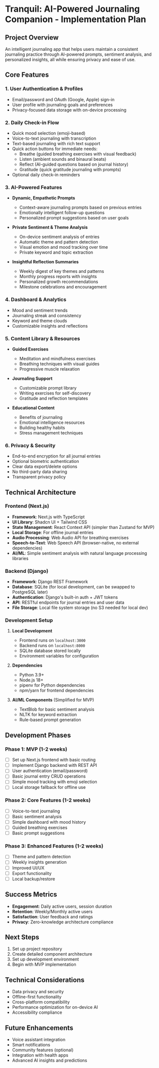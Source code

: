 # Tranquil: AI-Powered Journaling Companion - Implementation Plan

## Project Overview
An intelligent journaling app that helps users maintain a consistent journaling practice through AI-powered prompts, sentiment analysis, and personalized insights, all while ensuring privacy and ease of use.

## Core Features

### 1. User Authentication & Profiles
- Email/password and OAuth (Google, Apple) sign-in
- User profile with journaling goals and preferences
- Privacy-focused data storage with on-device processing

### 2. Daily Check-in Flow
- Quick mood selection (emoji-based)
- Voice-to-text journaling with transcription
- Text-based journaling with rich text support
- Quick action buttons for immediate needs:
  - Breathe (guided breathing exercises with visual feedback)
  - Listen (ambient sounds and binaural beats)
  - Reflect (AI-guided questions based on journal history)
  - Gratitude (quick gratitude journaling with prompts)
- Optional daily check-in reminders

### 3. AI-Powered Features
- **Dynamic, Empathetic Prompts**
  - Context-aware journaling prompts based on previous entries
  - Emotionally intelligent follow-up questions
  - Personalized prompt suggestions based on user goals

- **Private Sentiment & Theme Analysis**
  - On-device sentiment analysis of entries
  - Automatic theme and pattern detection
  - Visual emotion and mood tracking over time
  - Private keyword and topic extraction

- **Insightful Reflection Summaries**
  - Weekly digest of key themes and patterns
  - Monthly progress reports with insights
  - Personalized growth recommendations
  - Milestone celebrations and encouragement

### 4. Dashboard & Analytics
- Mood and sentiment trends
- Journaling streak and consistency
- Keyword and theme clouds
- Customizable insights and reflections

### 5. Content Library & Resources
- **Guided Exercises**
  - Meditation and mindfulness exercises
  - Breathing techniques with visual guides
  - Progressive muscle relaxation
  
- **Journaling Support**
  - Customizable prompt library
  - Writing exercises for self-discovery
  - Gratitude and reflection templates

- **Educational Content**
  - Benefits of journaling
  - Emotional intelligence resources
  - Building healthy habits
  - Stress management techniques

### 6. Privacy & Security
- End-to-end encryption for all journal entries
- Optional biometric authentication
- Clear data export/delete options
- No third-party data sharing
- Transparent privacy policy

## Technical Architecture

### Frontend (Next.js)
- **Framework**: Next.js with TypeScript
- **UI Library**: Shadcn UI + Tailwind CSS
- **State Management**: React Context API (simpler than Zustand for MVP)
- **Local Storage**: For offline journal entries
- **Audio Processing**: Web Audio API for breathing exercises
- **Speech-to-Text**: Web Speech API (browser-native, no external dependencies)
- **AI/ML**: Simple sentiment analysis with natural language processing libraries

### Backend (Django)
- **Framework**: Django REST Framework
- **Database**: SQLite (for local development, can be swapped to PostgreSQL later)
- **Authentication**: Django's built-in auth + JWT tokens
- **API**: RESTful endpoints for journal entries and user data
- **File Storage**: Local file system storage (no S3 needed for local dev)

### Development Setup
1. **Local Development**
   - Frontend runs on `localhost:3000`
   - Backend runs on `localhost:8000`
   - SQLite database stored locally
   - Environment variables for configuration

2. **Dependencies**
   - Python 3.9+
   - Node.js 18+
   - pipenv for Python dependencies
   - npm/yarn for frontend dependencies

3. **AI/ML Components** (Simplified for MVP)
   - TextBlob for basic sentiment analysis
   - NLTK for keyword extraction
   - Rule-based prompt generation

## Development Phases

### Phase 1: MVP (1-2 weeks)
- [ ] Set up Next.js frontend with basic routing
- [ ] Implement Django backend with REST API
- [ ] User authentication (email/password)
- [ ] Basic journal entry CRUD operations
- [ ] Simple mood tracking with emoji selection
- [ ] Local storage fallback for offline use

### Phase 2: Core Features (1-2 weeks)
- [ ] Voice-to-text journaling
- [ ] Basic sentiment analysis
- [ ] Simple dashboard with mood history
- [ ] Guided breathing exercises
- [ ] Basic prompt suggestions

### Phase 3: Enhanced Features (1-2 weeks)
- [ ] Theme and pattern detection
- [ ] Weekly insights generation
- [ ] Improved UI/UX
- [ ] Export functionality
- [ ] Local backup/restore

## Success Metrics
- **Engagement**: Daily active users, session duration
- **Retention**: Weekly/Monthly active users
- **Satisfaction**: User feedback and ratings
- **Privacy**: Zero-knowledge architecture compliance

## Next Steps
1. Set up project repository
2. Create detailed component architecture
3. Set up development environment
4. Begin with MVP implementation

## Technical Considerations
- Data privacy and security
- Offline-first functionality
- Cross-platform compatibility
- Performance optimization for on-device AI
- Accessibility compliance

## Future Enhancements
- Voice assistant integration
- Smart notifications
- Community features (optional)
- Integration with health apps
- Advanced AI insights and predictions
